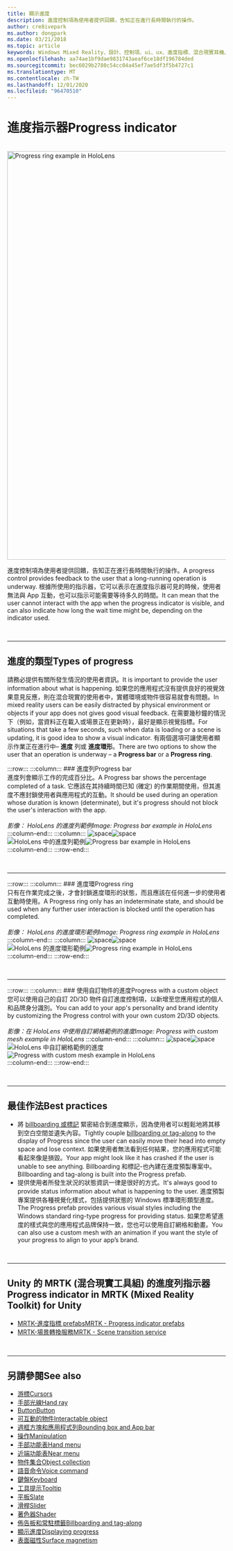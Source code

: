 ```yaml
---
title: 顯示進度
description: 進度控制項為使用者提供回饋，告知正在進行長時間執行的操作。
author: cre8ivepark
ms.author: dongpark
ms.date: 03/21/2018
ms.topic: article
keywords: Windows Mixed Reality、設計、控制項、ui、ux、進度指標、混合現實耳機、windows Mixed Reality 耳機、虛擬實境耳機、HoloLens、MRTK、混合現實工具組
ms.openlocfilehash: aa74ae1bf9dae9831743aeaf6ce18df196784ded
ms.sourcegitcommit: bec6029b2780c54cc04a45ef7ae5df3f5b4727c1
ms.translationtype: MT
ms.contentlocale: zh-TW
ms.lasthandoff: 12/01/2020
ms.locfileid: "96470510"
---
```

# <a name="progress-indicator"></a><span data-ttu-id="ecc10-104">進度指示器</span><span class="sxs-lookup"><span data-stu-id="ecc10-104">Progress indicator</span></span>

<br>

<img src="images/MRTK_ProgressIndicator.gif" alt="Progress ring example in HoloLens" width="940px">

<span data-ttu-id="ecc10-105">進度控制項為使用者提供回饋，告知正在進行長時間執行的操作。</span><span class="sxs-lookup"><span data-stu-id="ecc10-105">A progress control provides feedback to the user that a long-running operation is underway.</span></span> <span data-ttu-id="ecc10-106">根據所使用的指示器，它可以表示在進度指示器可見的時候，使用者無法與 App 互動，也可以指示可能需要等待多久的時間。</span><span class="sxs-lookup"><span data-stu-id="ecc10-106">It can mean that the user cannot interact with the app when the progress indicator is visible, and can also indicate how long the wait time might be, depending on the indicator used.</span></span>

<br>

---

## <a name="types-of-progress"></a><span data-ttu-id="ecc10-107">進度的類型</span><span class="sxs-lookup"><span data-stu-id="ecc10-107">Types of progress</span></span>

<span data-ttu-id="ecc10-108">請務必提供有關所發生情況的使用者資訊。</span><span class="sxs-lookup"><span data-stu-id="ecc10-108">It is important to provide the user information about what is happening.</span></span> <span data-ttu-id="ecc10-109">如果您的應用程式沒有提供良好的視覺效果意見反應，則在混合現實的使用者中，實體環境或物件很容易就會有問題。</span><span class="sxs-lookup"><span data-stu-id="ecc10-109">In mixed reality users can be easily distracted by physical environment or objects if your app does not gives good visual feedback.</span></span> <span data-ttu-id="ecc10-110">在需要幾秒鐘的情況下（例如，當資料正在載入或場景正在更新時），最好是顯示視覺指標。</span><span class="sxs-lookup"><span data-stu-id="ecc10-110">For situations that take a few seconds, such when data is loading or a scene is updating, it is good idea to show a visual indicator.</span></span> <span data-ttu-id="ecc10-111">有兩個選項可讓使用者顯示作業正在進行中– **進度** 列或 **進度環形**。</span><span class="sxs-lookup"><span data-stu-id="ecc10-111">There are two options to show the user that an operation is underway – a **Progress bar** or a **Progress ring**.</span></span>

:::row:::
    :::column:::
        ### <a name="progress-barbr"></a><span data-ttu-id="ecc10-112">進度列</span><span class="sxs-lookup"><span data-stu-id="ecc10-112">Progress bar</span></span><br>
        <span data-ttu-id="ecc10-113">進度列會顯示工作的完成百分比。</span><span class="sxs-lookup"><span data-stu-id="ecc10-113">A Progress bar shows the percentage completed of a task.</span></span> <span data-ttu-id="ecc10-114">它應該在其持續時間已知 (確定) 的作業期間使用，但其進度不應封鎖使用者與應用程式的互動。</span><span class="sxs-lookup"><span data-stu-id="ecc10-114">It should be used during an operation whose duration is known (determinate), but it's progress should not block the user's interaction with the app.</span></span><br>
        <br>
        <span data-ttu-id="ecc10-115">*影像： HoloLens 的進度列範例*</span><span class="sxs-lookup"><span data-stu-id="ecc10-115">*Image: Progress bar example in HoloLens*</span></span>
    :::column-end:::
        :::column:::
        <span data-ttu-id="ecc10-116">![space](images/spacer-20x582.png)</span><span class="sxs-lookup"><span data-stu-id="ecc10-116">![space](images/spacer-20x582.png)</span></span><br>
       <span data-ttu-id="ecc10-117">![HoloLens 中的進度列範例](images/640px-progressbar.jpg)</span><span class="sxs-lookup"><span data-stu-id="ecc10-117">![Progress bar example in HoloLens](images/640px-progressbar.jpg)</span></span><br>
    :::column-end:::
:::row-end:::

<br>

---

:::row:::
    :::column:::
        ### <a name="progress-ringbr"></a><span data-ttu-id="ecc10-118">進度環</span><span class="sxs-lookup"><span data-stu-id="ecc10-118">Progress ring</span></span><br>
        <span data-ttu-id="ecc10-119">只有在作業完成之後，才會封鎖進度環形的狀態，而且應該在任何進一步的使用者互動時使用。</span><span class="sxs-lookup"><span data-stu-id="ecc10-119">A Progress ring only has an indeterminate state, and should be used when any further user interaction is blocked until the operation has completed.</span></span><br>
        <br>
        <span data-ttu-id="ecc10-120">*影像： HoloLens 的進度環形範例*</span><span class="sxs-lookup"><span data-stu-id="ecc10-120">*Image: Progress ring example in HoloLens*</span></span>
    :::column-end:::
        :::column:::
        <span data-ttu-id="ecc10-121">![space](images/spacer-20x582.png)</span><span class="sxs-lookup"><span data-stu-id="ecc10-121">![space](images/spacer-20x582.png)</span></span><br>
       <span data-ttu-id="ecc10-122">![HoloLens 的進度環形範例](images/640px-progressring.jpg)</span><span class="sxs-lookup"><span data-stu-id="ecc10-122">![Progress ring example in HoloLens](images/640px-progressring.jpg)</span></span><br>
    :::column-end:::
:::row-end:::

<br>

---

:::row:::
    :::column:::
        ### <a name="progress-with-a-custom-objectbr"></a><span data-ttu-id="ecc10-123">使用自訂物件的進度</span><span class="sxs-lookup"><span data-stu-id="ecc10-123">Progress with a custom object</span></span><br>
        <span data-ttu-id="ecc10-124">您可以使用自己的自訂 2D/3D 物件自訂進度控制項，以新增至您應用程式的個人和品牌身分識別。</span><span class="sxs-lookup"><span data-stu-id="ecc10-124">You can add to your app's personality and brand identity by customizing the Progress control with your own custom 2D/3D objects.</span></span><br>
        <br>
        <span data-ttu-id="ecc10-125">*影像：在 HoloLens 中使用自訂網格範例的進度*</span><span class="sxs-lookup"><span data-stu-id="ecc10-125">*Image: Progress with custom mesh example in HoloLens*</span></span>
    :::column-end:::
        :::column:::
        <span data-ttu-id="ecc10-126">![space](images/spacer-20x582.png)</span><span class="sxs-lookup"><span data-stu-id="ecc10-126">![space](images/spacer-20x582.png)</span></span><br>
       <span data-ttu-id="ecc10-127">![HoloLens 中自訂網格範例的進度](images/640px-progresscustom.jpg)</span><span class="sxs-lookup"><span data-stu-id="ecc10-127">![Progress with custom mesh example in HoloLens](images/640px-progresscustom.jpg)</span></span><br>
    :::column-end:::
:::row-end:::

<br>

---

## <a name="best-practices"></a><span data-ttu-id="ecc10-128">最佳作法</span><span class="sxs-lookup"><span data-stu-id="ecc10-128">Best practices</span></span>
* <span data-ttu-id="ecc10-129">將 [billboarding 或標記](billboarding-and-tag-along.md) 緊密結合到進度顯示，因為使用者可以輕鬆地將其移到空白空間並遺失內容。</span><span class="sxs-lookup"><span data-stu-id="ecc10-129">Tightly couple [billboarding or tag-along](billboarding-and-tag-along.md) to the display of Progress since the user can easily move their head into empty space and lose context.</span></span> <span data-ttu-id="ecc10-130">如果使用者無法看到任何結果，您的應用程式可能看起來像是損毀。</span><span class="sxs-lookup"><span data-stu-id="ecc10-130">Your app might look like it has crashed if the user is unable to see anything.</span></span> <span data-ttu-id="ecc10-131">Billboarding 和標記-也內建在進度預製專案中。</span><span class="sxs-lookup"><span data-stu-id="ecc10-131">Billboarding and tag-along is built into the Progress prefab.</span></span>
* <span data-ttu-id="ecc10-132">提供使用者所發生狀況的狀態資訊一律是很好的方式。</span><span class="sxs-lookup"><span data-stu-id="ecc10-132">It's always good to provide status information about what is happening to the user.</span></span> <span data-ttu-id="ecc10-133">進度預製專案提供各種視覺化樣式，包括提供狀態的 Windows 標準環形類型進度。</span><span class="sxs-lookup"><span data-stu-id="ecc10-133">The Progress prefab provides various visual styles including the Windows standard ring-type progress for providing status.</span></span> <span data-ttu-id="ecc10-134">如果您希望進度的樣式與您的應用程式品牌保持一致，您也可以使用自訂網格和動畫。</span><span class="sxs-lookup"><span data-stu-id="ecc10-134">You can also use a custom mesh with an animation if you want the style of your progress to align to your app’s brand.</span></span>

<br>

---

## <a name="progress-indicator-in-mrtk-mixed-reality-toolkit-for-unity"></a><span data-ttu-id="ecc10-135">Unity 的 MRTK (混合現實工具組) 的進度列指示器</span><span class="sxs-lookup"><span data-stu-id="ecc10-135">Progress indicator in MRTK (Mixed Reality Toolkit) for Unity</span></span>

* [<span data-ttu-id="ecc10-136">MRTK-進度指標 prefabs</span><span class="sxs-lookup"><span data-stu-id="ecc10-136">MRTK - Progress indicator prefabs</span></span>](https://github.com/microsoft/MixedRealityToolkit-Unity/tree/mrtk_release/Assets/MRTK/SDK/Features/UX/Prefabs/ProgressIndicators)
* [<span data-ttu-id="ecc10-137">MRTK-場景轉換服務</span><span class="sxs-lookup"><span data-stu-id="ecc10-137">MRTK - Scene transition service</span></span>](https://microsoft.github.io/MixedRealityToolkit-Unity/Documentation/Extensions/SceneTransitionService/SceneTransitionServiceOverview.html)


<br>

---

## <a name="see-also"></a><span data-ttu-id="ecc10-138">另請參閱</span><span class="sxs-lookup"><span data-stu-id="ecc10-138">See also</span></span>

* [<span data-ttu-id="ecc10-139">游標</span><span class="sxs-lookup"><span data-stu-id="ecc10-139">Cursors</span></span>](cursors.md)
* [<span data-ttu-id="ecc10-140">手部光線</span><span class="sxs-lookup"><span data-stu-id="ecc10-140">Hand ray</span></span>](point-and-commit.md)
* [<span data-ttu-id="ecc10-141">Button</span><span class="sxs-lookup"><span data-stu-id="ecc10-141">Button</span></span>](button.md)
* [<span data-ttu-id="ecc10-142">可互動的物件</span><span class="sxs-lookup"><span data-stu-id="ecc10-142">Interactable object</span></span>](interactable-object.md)
* [<span data-ttu-id="ecc10-143">週框方塊和應用程式列</span><span class="sxs-lookup"><span data-stu-id="ecc10-143">Bounding box and App bar</span></span>](app-bar-and-bounding-box.md)
* [<span data-ttu-id="ecc10-144">操作</span><span class="sxs-lookup"><span data-stu-id="ecc10-144">Manipulation</span></span>](direct-manipulation.md)
* [<span data-ttu-id="ecc10-145">手部功能表</span><span class="sxs-lookup"><span data-stu-id="ecc10-145">Hand menu</span></span>](hand-menu.md)
* [<span data-ttu-id="ecc10-146">近端功能表</span><span class="sxs-lookup"><span data-stu-id="ecc10-146">Near menu</span></span>](near-menu.md)
* [<span data-ttu-id="ecc10-147">物件集合</span><span class="sxs-lookup"><span data-stu-id="ecc10-147">Object collection</span></span>](object-collection.md)
* [<span data-ttu-id="ecc10-148">語音命令</span><span class="sxs-lookup"><span data-stu-id="ecc10-148">Voice command</span></span>](voice-input.md)
* [<span data-ttu-id="ecc10-149">鍵盤</span><span class="sxs-lookup"><span data-stu-id="ecc10-149">Keyboard</span></span>](keyboard.md)
* [<span data-ttu-id="ecc10-150">工具提示</span><span class="sxs-lookup"><span data-stu-id="ecc10-150">Tooltip</span></span>](tooltip.md)
* [<span data-ttu-id="ecc10-151">平板</span><span class="sxs-lookup"><span data-stu-id="ecc10-151">Slate</span></span>](slate.md)
* [<span data-ttu-id="ecc10-152">滑桿</span><span class="sxs-lookup"><span data-stu-id="ecc10-152">Slider</span></span>](slider.md)
* [<span data-ttu-id="ecc10-153">著色器</span><span class="sxs-lookup"><span data-stu-id="ecc10-153">Shader</span></span>](shader.md)
* [<span data-ttu-id="ecc10-154">佈告板和常駐標籤</span><span class="sxs-lookup"><span data-stu-id="ecc10-154">Billboarding and tag-along</span></span>](billboarding-and-tag-along.md)
* [<span data-ttu-id="ecc10-155">顯示進度</span><span class="sxs-lookup"><span data-stu-id="ecc10-155">Displaying progress</span></span>](progress.md)
* [<span data-ttu-id="ecc10-156">表面磁性</span><span class="sxs-lookup"><span data-stu-id="ecc10-156">Surface magnetism</span></span>](surface-magnetism.md)
